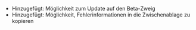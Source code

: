 - Hinzugefügt: Möglichkeit zum Update auf den Beta-Zweig
- Hinzugefügt: Möglichkeit, Fehlerinformationen in die Zwischenablage zu kopieren